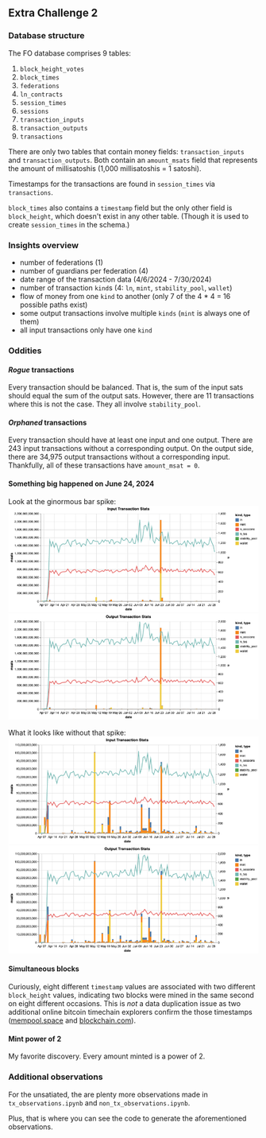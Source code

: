 ## Extra Challenge 2

### Database structure

The FO database comprises 9 tables:
1. `block_height_votes`
2. `block_times`
3. `federations`
4. `ln_contracts`
5. `session_times`
6. `sessions`
7. `transaction_inputs`
8. `transaction_outputs`
9. `transactions`

There are only two tables that contain money fields:  `transaction_inputs` and `transaction_outputs`.  Both contain an `amount_msats` field that represents the amount of millisatoshis (1,000 millisatoshis = 1 satoshi).

Timestamps for the transactions are found in `session_times` via `transactions`.

`block_times` also contains a `timestamp` field but the only other field is `block_height`, which doesn't exist in any other table.  (Though it is used to create `session_times` in the schema.)  


### Insights overview

* number of federations (1)
* number of guardians per federation (4)
* date range of the transaction data (4/6/2024 - 7/30/2024)
* number of transaction `kind`s (4: `ln`, `mint`, `stability_pool`, `wallet`) 
* flow of money from one `kind` to another (only 7 of the 4 * 4 = 16 possible paths exist)
* some output transactions involve multiple `kinds` (`mint` is always one of them)
* all input transactions only have one `kind`

### Oddities
#### *Rogue* transactions
Every transaction should be balanced.  That is, the sum of the input sats should equal the sum of the output sats.  However, there are 11 transactions where this is not the case.  They all involve `stability_pool`.

#### *Orphaned* transactions
Every transaction should have at least one input and one output.  There are 243 input transactions without a corresponding output.  On the output side, there are 34,975 output transactions without a corresponding input.  Thankfully, all of these transactions have `amount_msat = 0`.

#### Something big happened on June 24, 2024
Look at the ginormous bar spike:
![](./pix/input_chart_with_outlier.png)
![](./pix/output_chart_with_outlier.png)

What it looks like without that spike:
![](./pix/input_chart_without_outlier.png)
![](./pix/output_chart_without_outlier.png)

#### Simultaneous blocks
Curiously, eight different `timestamp` values are associated with two different `block_height` values, indicating two blocks were mined in the same second on eight different occasions. This is *not* a data duplication issue as two additional online bitcoin timechain explorers confirm the those timestamps ([mempool.space](https://mempool.space/block/000000000000000000022ec1dfcd42240bad8d3383b46ef7442782602ece107b) and [blockchain.com](https://www.blockchain.com/explorer/blocks/btc/832145)).

#### Mint power of 2
My favorite discovery.  Every amount minted is a power of 2.


### Additional observations
For the unsatiated, the are plenty more observations made in `tx_observations.ipynb` and `non_tx_observations.ipynb`.

Plus, that is where you can see the code to generate the aforementioned observations.
